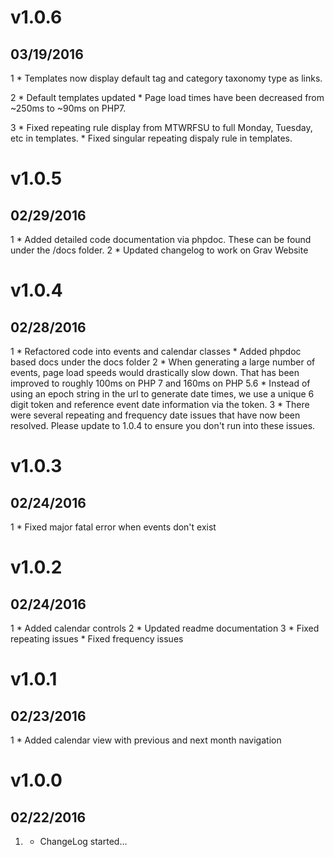 # v1.0.6
## 03/19/2016
1 [](#new)
	* Templates now display default tag and category taxonomy type as links.

2 [](#improvements)
	* Default templates updated
	* Page load times have been decreased from ~250ms to ~90ms on PHP7.

3 [](#bugfixes)
	* Fixed repeating rule display from MTWRFSU to full Monday, Tuesday, etc in templates.
	* Fixed singular repeating dispaly rule in templates.

# v1.0.5
## 02/29/2016
1 [](#new)
	* Added detailed code documentation via phpdoc. These can be found under the /docs folder.
2 [](#bugfixes)
	* Updated changelog to work on Grav Website

# v1.0.4
## 02/28/2016
1 [](#new)
	* Refactored code into events and calendar classes
	* Added phpdoc based docs under the docs folder
2 [](#improved)
	* When generating a large number of events, page load speeds would drastically slow down. That has been improved to roughly 100ms on PHP 7 and 160ms on PHP 5.6
	* Instead of using an epoch string in the url to generate date times, we use a unique 6 digit token and reference event date information via the
	token.
3 [](#bugfixes)
	* There were several repeating and frequency date issues that have now been resolved. Please update to 1.0.4 to ensure you don't run into these issues.

# v1.0.3
## 02/24/2016
1 [](#bugfixes)
	* Fixed major fatal error when events don't exist

# v1.0.2
## 02/24/2016
1 [](#new)
	* Added calendar controls
2 [](#improved)
	* Updated readme documentation
3 [](#bugfixes)
	* Fixed repeating issues
	* Fixed frequency issues

# v1.0.1
## 02/23/2016
1 [](#new)
	* Added calendar view with previous and next month navigation

# v1.0.0
## 02/22/2016
1. [](#new)
    * ChangeLog started...
